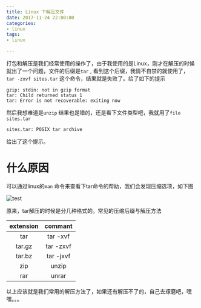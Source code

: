 ```yaml
---
title: Linux 下解压文件
date: 2017-11-24 22:00:00
categories:
- linux
tags:
- linux

---
```


打包和解压是我们经常使用的操作了，由于我使用的是Linux，刚才在解压的时候就出了一个问题，文件的后缀是`tar`  , 看到这个后缀，我情不自禁的就使用了， `tar -zxvf sites.tar`  这个命令，结果就是失败了。给了如下的提示

<!-- more -->

```shell
gzip: stdin: not in gzip format
tar: Child returned status 1
tar: Error is not recoverable: exiting now
```

然后我想难道是`unzip`  结果也是错的，还是看下文件类型吧，我就用了`file sites.tar`

```shell
sites.tar: POSIX tar archive
```

给出了这个提示。

# 什么原因

可以通过linux的`man` 命令来查看下tar命令的帮助，我们会发现压缩选项，如下图

![test](http://ww1.sinaimg.cn/large/9adc532aly1fltjgw1b3aj210i0fq424.jpg)

原来，tar解压的时候是分几种格式的。常见的压缩后缀与解压方法

| extension |  commant  |
| :-------: | :-------: |
|    tar    | tar -xvf  |
|  tar.gz   | tar -zxvf |
|  tar.bz   | tar -jxvf |
|    zip    |   unzip   |
|    rar    |   unrar   |

以上应该就是我们常用的解压方法了，如果还有解压不了的，自己去琢磨吧，嘿嘿。。。